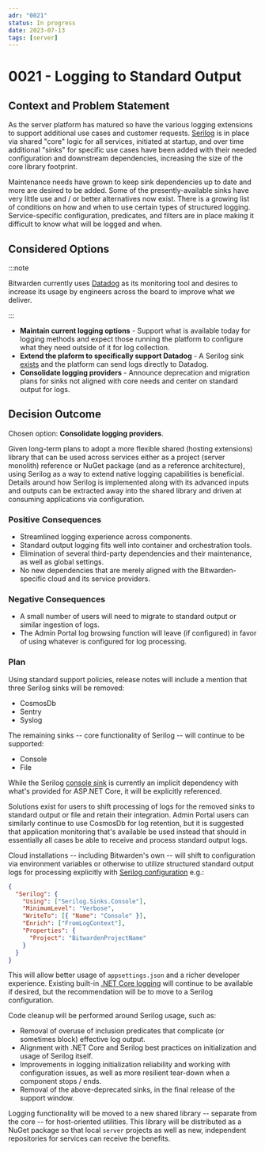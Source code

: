 ```yaml
---
adr: "0021"
status: In progress
date: 2023-07-13
tags: [server]
---
```


# 0021 - Logging to Standard Output

<AdrTable frontMatter={frontMatter}></AdrTable>

## Context and Problem Statement

As the server platform has matured so have the various logging extensions to support additional use
cases and customer requests. [Serilog][serilog] is in place via shared "core" logic for all
services, initiated at startup, and over time additional "sinks" for specific use cases have been
added with their needed configuration and downstream dependencies, increasing the size of the core
library footprint.

Maintenance needs have grown to keep sink dependencies up to date and more are desired to be added.
Some of the presently-available sinks have very little use and / or better alternatives now exist.
There is a growing list of conditions on how and when to use certain types of structured logging.
Service-specific configuration, predicates, and filters are in place making it difficult to know
what will be logged and when.

## Considered Options

:::note

Bitwarden currently uses [Datadog][dd] as its monitoring tool and desires to increase its usage by
engineers across the board to improve what we deliver.

:::

- **Maintain current logging options** - Support what is available today for logging methods and
  expect those running the platform to configure what they need outside of it for log collection.
- **Extend the plaform to specifically support Datadog** - A Serilog sink [exists][ddsink] and the
  platform can send logs directly to Datadog.
- **Consolidate logging providers** - Announce deprecation and migration plans for sinks not aligned
  with core needs and center on standard output for logs.

## Decision Outcome

Chosen option: **Consolidate logging providers**.

Given long-term plans to adopt a more flexible shared (hosting extensions) library that can be used
across services either as a project (server monolith) reference or NuGet package (and as a reference
architecture), using Serilog as a way to extend native logging capabilities is beneficial. Details
around how Serilog is implemented along with its advanced inputs and outputs can be extracted away
into the shared library and driven at consuming applications via configuration.

### Positive Consequences

- Streamlined logging experience across components.
- Standard output logging fits well into container and orchestration tools.
- Elimination of several third-party dependencies and their maintenance, as well as global settings.
- No new dependencies that are merely aligned with the Bitwarden-specific cloud and its service
  providers.

### Negative Consequences

- A small number of users will need to migrate to standard output or similar ingestion of logs.
- The Admin Portal log browsing function will leave (if configured) in favor of using whatever is
  configured for log processing.

### Plan

Using standard support policies, release notes will include a mention that three Serilog sinks will
be removed:

- CosmosDb
- Sentry
- Syslog

The remaining sinks -- core functionality of Serilog -- will continue to be supported:

- Console
- File

While the Serilog [console sink][serilogconsole] is currently an implicit dependency with what's
provided for ASP.NET Core, it will be explicitly referenced.

Solutions exist for users to shift processing of logs for the removed sinks to standard output or
file and retain their integration. Admin Portal users can similarly continue to use CosmosDb for log
retention, but it is suggested that application monitoring that's available be used instead that
should in essentially all cases be able to receive and process standard output logs.

Cloud installations -- including Bitwarden's own -- will shift to configuration via environment
variables or otherwise to utilize structured standard output logs for processing explicitly with
[Serilog configuration][serilogconfig] e.g.:

```json
{
  "Serilog": {
    "Using": ["Serilog.Sinks.Console"],
    "MinimumLevel": "Verbose",
    "WriteTo": [{ "Name": "Console" }],
    "Enrich": ["FromLogContext"],
    "Properties": {
      "Project": "BitwardenProjectName"
    }
  }
}
```

This will allow better usage of `appsettings.json` and a richer developer experience. Existing
built-in [.NET Core logging][netcorelogging] will continue to be available if desired, but the
recommendation will be to move to a Serilog configuration.

Code cleanup will be performed around Serilog usage, such as:

- Removal of overuse of inclusion predicates that complicate (or sometimes block) effective log
  output.
- Alignment with .NET Core and Serilog best practices on initialization and usage of Serilog itself.
- Improvements in logging initialization reliability and working with configuration issues, as well
  as more resilient tear-down when a component stops / ends.
- Removal of the above-deprecated sinks, in the final release of the support window.

Logging functionality will be moved to a new shared library -- separate from the core -- for
host-oriented utilities. This library will be distributed as a NuGet package so that local `server`
projects as well as new, independent repositories for services can receive the benefits.

[serilog]: https://serilog.net/
[dd]: https://www.datadoghq.com/
[ddsink]: https://www.nuget.org/packages/serilog.sinks.datadog.logs
[serilogconsole]: https://www.nuget.org/packages/serilog.sinks.console
[serilogconfig]: https://www.nuget.org/packages/Serilog.Settings.Configuration/
[netcorelogging]: https://learn.microsoft.com/en-us/dotnet/core/extensions/logging
